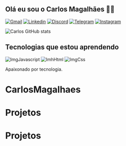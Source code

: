 ## Olá eu sou o Carlos Magalhães 👋🏻


[![Gmail](https://img.shields.io/badge/Gmail-D14836?style=for-the-badge&logo=gmail&logoColor=white)](eujovemdev@gmail.com)
[![Linkedin](https://img.shields.io/badge/LinkedIn-0077B5?style=for-the-badge&logo=linkedin&logoColor=white)](www.linkedin.com/in/carlos-magalhãesof
)
[![Discord](https://img.shields.io/badge/Discord-7289DA?style=for-the-badge&logo=discord&logoColor=white)](https://discord.gg/NvCgCWV7hu)
[![Telegram](https://img.shields.io/badge/Telegram-2CA5E0?style=for-the-badge&logo=telegram&logoColor=white)](T.me/CarlosMagalhaes)
[![Instagram](https://img.shields.io/badge/Instagram-E4405F?style=for-the-badge&logo=instagram&logoColor=white)](
https://instagram.com/carlosmagalhaesof)


![Carlos GitHub stats](https://github-readme-stats.vercel.app/api?username=CarlosMagalhaesof&show_icons=true&theme=dracula)


## Tecnologias que estou aprendendo

![ImgJavascript](https://img.shields.io/badge/JavaScript-F7DF1E?style=for-the-badge&logo=javascript&logoColor=black)
![ImhHtml](https://img.shields.io/badge/HTML5-E34F26?style=for-the-badge&logo=html5&logoColor=white)
![ImgCss](https://img.shields.io/badge/CSS-239120?&style=for-the-badge&logo=css3&logoColor=white)

Apaixonado por tecnologia. 
# CarlosMagalhaes
# Projetos
# Projetos
